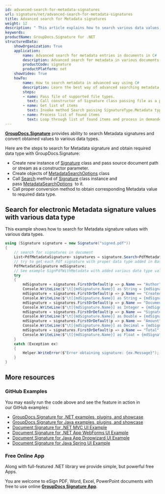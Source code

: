 ```yaml
---
id: advanced-search-for-metadata-signatures
url: signature/net/advanced-search-for-metadata-signatures
title: Advanced search for Metadata signatures
weight: 12
description: " This article explains how to search various data values types within electronic signatures in the document metadata by GroupDocs.Signature API."
keywords: 
productName: GroupDocs.Signature for .NET
structuredData:
    showOrganization: True
    application:    
        name: Advanced search for metadata entries in documents in C#    
        description: Advanced search for metadata in various documents fast and easily with C# language and GroupDocs.Signature for .NET APIs
        productCode: signature
        productPlatform: net 
    showVideo: True
    howTo:
        name: How to search metadata in advanced way using C# 
        description: Learn the best way of advanced searching metadata records in documents with C#
        steps:
        - name: Pass file of supported file types.
          text: Call constructor of Signature class passing file as a parameter. You can use either file path or file stream. 
        - name: Get list of items 
          text: Invoke method Search passing SignatureType.Metadata type.
        - name: Process list of found items
          text: Loop through list of found items and process in demanded way.
---
```

[**GroupDocs.Signature**](https://products.groupdocs.com/signature/net) provides ability to search Metadata signatures and convert obtained values to various data types.

Here are the steps to search for Metadata signature and obtain required data type with GroupDocs.Signature:

* Create new instance of [Signature](https://apireference.groupdocs.com/net/signature/groupdocs.signature/signature) class and pass source document path or stream as a constructor parameter.
* Create objects of [MetadataSearchOptions](https://apireference.groupdocs.com/net/signature/groupdocs.signature.options/metadatasearchoptions) class
* Call [Search](https://apireference.groupdocs.com/net/signature/groupdocs.signature/signature/methods/search/_1) method of [Signature](https://apireference.groupdocs.com/net/signature/groupdocs.signature/signature) class instance and pass [MetadataSearchOptions](https://apireference.groupdocs.com/net/signature/groupdocs.signature.options/metadatasearchoptions)  to it.
* Call proper conversion method to obtain corresponding Metadata value to required data type.

## Search for electronic Metadata signature values with various data type

This example shows how to search for Metadata signature values with various data types.

```csharp
using (Signature signature = new Signature("signed.pdf"))
{
    // search for signatures in document
    List<PdfMetadataSignature> signatures = signature.Search<PdfMetadataSignature>(SignatureType.Metadata);
    // try to get each Pdf signature with proper data type added in Basic usage example SignPdfWithMetadata
    PdfMetadataSignature mdSignature;
    // See example SignPdfWithMetadata with added various data type values to signatures
    try
    {
        mdSignature = signatures.FirstOrDefault(p => p.Name == "Author");
        Console.WriteLine($"\t[{mdSignature.Name}] as String = {mdSignature.ToString()}");
        mdSignature = signatures.FirstOrDefault(p => p.Name == "CreatedOn");
        Console.WriteLine($"\t[{mdSignature.Name}] as String = {mdSignature.ToDateTime().ToShortDateString()}");
        mdSignature = signatures.FirstOrDefault(p => p.Name == "DocumentId");
        Console.WriteLine($"\t[{mdSignature.Name}] as Integer = {mdSignature.ToInteger()}");
        mdSignature = signatures.FirstOrDefault(p => p.Name == "SignatureId");
        Console.WriteLine($"\t[{mdSignature.Name}] as Double = {mdSignature.ToDouble()}");
        mdSignature = signatures.FirstOrDefault(p => p.Name == "Amount");
        Console.WriteLine($"\t[{mdSignature.Name}] as Decimal = {mdSignature.ToDecimal()}");
        mdSignature = signatures.FirstOrDefault(p => p.Name == "Total");
        Console.WriteLine($"\t[{mdSignature.Name}] as Float = {mdSignature.ToSingle()}");
    }
    catch (Exception ex)
    {
        Helper.WriteError($"Error obtaining signature: {ex.Message}");
    }
}
```

## More resources

### GitHub Examples

You may easily run the code above and see the feature in action in our GitHub examples:

* [GroupDocs.Signature for .NET examples, plugins, and showcase](https://github.com/groupdocs-signature/GroupDocs.Signature-for-.NET)
* [GroupDocs.Signature for Java examples, plugins, and showcase](https://github.com/groupdocs-signature/GroupDocs.Signature-for-Java)
* [Document Signature for .NET MVC UI Example](https://github.com/groupdocs-signature/GroupDocs.Signature-for-.NET-MVC)
* [Document Signature for .NET App WebForms UI Example](https://github.com/groupdocs-signature/GroupDocs.Signature-for-.NET-WebForms)
* [Document Signature for Java App Dropwizard UI Example](https://github.com/groupdocs-signature/GroupDocs.Signature-for-Java-Dropwizard)
* [Document Signature for Java Spring UI Example](https://github.com/groupdocs-signature/GroupDocs.Signature-for-Java-Spring)

### Free Online App

Along with full-featured .NET library we provide simple, but powerful free Apps.

You are welcome to eSign PDF, Word, Excel, PowerPoint documents with free to use online **[GroupDocs Signature App](https://products.groupdocs.app/signature)**.
